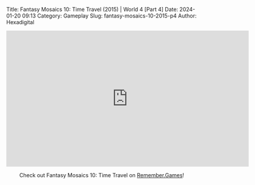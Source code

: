 Title: Fantasy Mosaics 10: Time Travel (2015) | World 4 [Part 4]
Date: 2024-01-20 09:13
Category: Gameplay
Slug: fantasy-mosaics-10-2015-p4
Author: Hexadigital

<center><iframe src="https://www.youtube.com/embed/qzgkUCx-7WE?feature=oembed" allow="accelerometer; autoplay; encrypted-media; gyroscope; picture-in-picture" width="640" height="360" frameborder="0"></iframe>

Check out Fantasy Mosaics 10: Time Travel on [Remember.Games](https://remember.games/game/8060/fantasy-mosaics-10-time-travel/)!</center>